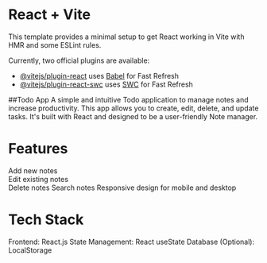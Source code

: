 # React + Vite

This template provides a minimal setup to get React working in Vite with HMR and some ESLint rules.

Currently, two official plugins are available:

- [@vitejs/plugin-react](https://github.com/vitejs/vite-plugin-react/blob/main/packages/plugin-react/README.md) uses [Babel](https://babeljs.io/) for Fast Refresh
- [@vitejs/plugin-react-swc](https://github.com/vitejs/vite-plugin-react-swc) uses [SWC](https://swc.rs/) for Fast Refresh

##Todo App
A simple and intuitive Todo application to manage notes and increase productivity. This app allows you to create, edit, delete, and update tasks. It's built with React and designed to be a user-friendly Note manager.

# Features
  Add new notes <br>
  Edit existing notes <br>
  Delete notes
  Search notes
  Responsive design for mobile and desktop

# Tech Stack
  Frontend: React.js
  State Management: React useState
  Database (Optional): LocalStorage
